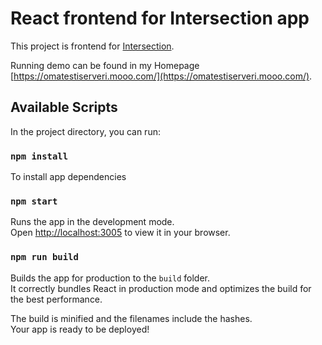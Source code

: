 # React frontend for Intersection app

This project is frontend for [Intersection](https://github.com/tjuho/intersection).

Running demo can be found in my Homepage [https://omatestiserveri.mooo.com/](https://omatestiserveri.mooo.com/).

## Available Scripts

In the project directory, you can run:

### `npm install`

To install app dependencies

### `npm start`

Runs the app in the development mode.\
Open [http://localhost:3005](http://localhost:3005) to view it in your browser.

### `npm run build`

Builds the app for production to the `build` folder.\
It correctly bundles React in production mode and optimizes the build for the best performance.

The build is minified and the filenames include the hashes.\
Your app is ready to be deployed!
